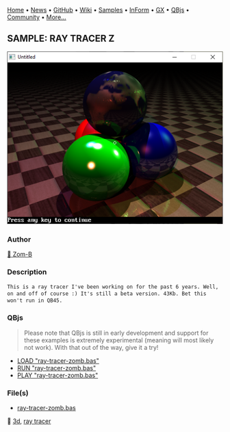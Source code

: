 [Home](https://qb64.com) • [News](../../news.md) • [GitHub](https://github.com/QB64Official/qb64) • [Wiki](https://github.com/QB64Official/qb64/wiki) • [Samples](../../samples.md) • [InForm](../../inform.md) • [GX](../../gx.md) • [QBjs](../../qbjs.md) • [Community](../../community.md) • [More...](../../more.md)

## SAMPLE: RAY TRACER Z

![screenshot.png](img/screenshot.png)

### Author

[🐝 Zom-B](../zom-b.md) 

### Description

```text
This is a ray tracer I've been working on for the past 6 years. Well, on and off of course :) It's still a beta version. 43Kb. Bet this won't run in QB45.
```

### QBjs

> Please note that QBjs is still in early development and support for these examples is extremely experimental (meaning will most likely not work). With that out of the way, give it a try!

* [LOAD "ray-tracer-zomb.bas"](https://v6p9d9t4.ssl.hwcdn.net/html/5963335/index.html?src=https://qb64.com/samples/ray-tracer-z/src/ray-tracer-zomb.bas)
* [RUN "ray-tracer-zomb.bas"](https://v6p9d9t4.ssl.hwcdn.net/html/5963335/index.html?mode=auto&src=https://qb64.com/samples/ray-tracer-z/src/ray-tracer-zomb.bas)
* [PLAY "ray-tracer-zomb.bas"](https://v6p9d9t4.ssl.hwcdn.net/html/5963335/index.html?mode=play&src=https://qb64.com/samples/ray-tracer-z/src/ray-tracer-zomb.bas)

### File(s)

* [ray-tracer-zomb.bas](src/ray-tracer-zomb.bas)

🔗 [3d](../3d.md), [ray tracer](../ray-tracer.md)
